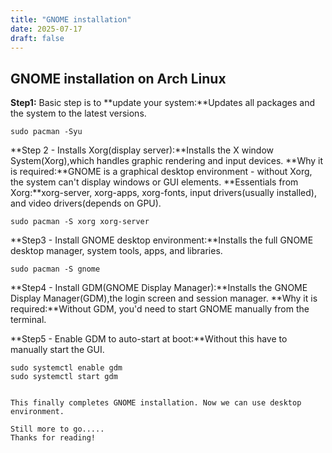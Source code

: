 ```yaml
---
title: "GNOME installation"
date: 2025-07-17
draft: false
---
```


## GNOME installation on Arch Linux

**Step1:** Basic step is to **update your system:**Updates all packages and the system to the latest versions.

```
sudo pacman -Syu
```

**Step 2 - Installs Xorg(display server):**Installs the X window System(Xorg),which handles graphic rendering and input devices.
**Why it is required:**GNOME is a graphical desktop environment - without Xorg, the system can't display windows or GUI elements.
**Essentials from Xorg:**xorg-server, xorg-apps, xorg-fonts, input drivers(usually installed), and video drivers(depends on GPU).

```
sudo pacman -S xorg xorg-server
```

**Step3 - Install GNOME desktop environment:**Installs the full GNOME desktop manager, system tools, apps, and libraries.

```
sudo pacman -S gnome
```

**Step4 - Install GDM(GNOME Display Manager):**Installs the GNOME Display Manager(GDM),the login screen and session manager.
**Why it is required:**Without GDM, you'd need to start GNOME manually from the terminal.

**Step5 - Enable GDM to auto-start at boot:**Without this have to manually start the GUI.

```
sudo systemctl enable gdm
sudo systemctl start gdm


This finally completes GNOME installation. Now we can use desktop environment.

Still more to go.....
Thanks for reading!
```
